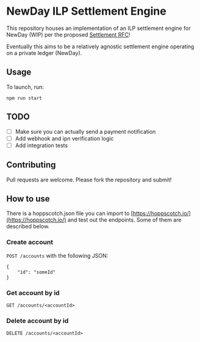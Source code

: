 # NewDay ILP Settlement Engine

This repository houses an implementation of an ILP settlement engine for NewDay (WIP) per the proposed [Settlement RFC](https://github.com/interledger/rfcs/pull/536)!

Eventually this aims to be a relatively agnostic settlement engine operating on a private ledger (NewDay).

## Usage
To launch, run:

```
npm run start
```

## TODO

- [ ] Make sure you can actually send a payment notification
- [ ] Add webhook and ipn verification logic
- [ ] Add integration tests

## Contributing

Pull requests are welcome. Please fork the repository and submit!

## How to use
There is a hoppscotch.json file you can import to [https://hoppscotch.io/](https://hoppscotch.io/) and test out the endpoints. Some of them are described below.

### Create account
`POST /accounts` with the following JSON:
```
{
    "id": "someId"
}
```

### Get account by id
`GET /accounts/<accountId>`

### Delete account by id
`DELETE /accounts/<accountId>`
